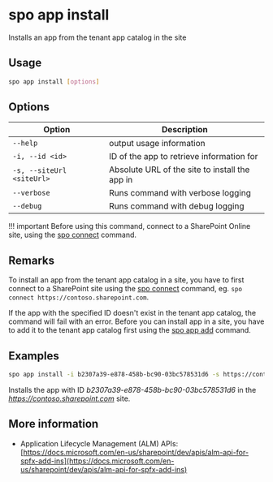 # spo app install

Installs an app from the tenant app catalog in the site

## Usage

```sh
spo app install [options]
```

## Options

Option|Description
------|-----------
`--help`|output usage information
`-i, --id <id>`|ID of the app to retrieve information for
`-s, --siteUrl <siteUrl>`|Absolute URL of the site to install the app in
`--verbose`|Runs command with verbose logging
`--debug`|Runs command with debug logging

!!! important
    Before using this command, connect to a SharePoint Online site, using the [spo connect](../connect.md) command.

## Remarks

To install an app from the tenant app catalog in a site, you have to first connect to a SharePoint site using the [spo connect](../connect.md) command, eg. `spo connect https://contoso.sharepoint.com`.

If the app with the specified ID doesn't exist in the tenant app catalog, the command will fail with an error. Before you can install app in a site, you have to add it to the tenant app catalog first using the [spo app add](./app-add.md) command.

## Examples

```sh
spo app install -i b2307a39-e878-458b-bc90-03bc578531d6 -s https://contoso.sharepoint.com
```

Installs the app with ID _b2307a39-e878-458b-bc90-03bc578531d6_ in the _https://contoso.sharepoint.com_ site.

## More information

- Application Lifecycle Management (ALM) APIs: [https://docs.microsoft.com/en-us/sharepoint/dev/apis/alm-api-for-spfx-add-ins](https://docs.microsoft.com/en-us/sharepoint/dev/apis/alm-api-for-spfx-add-ins)